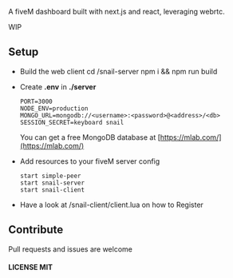 A fiveM dashboard built with next.js and react, leveraging webrtc.

WIP

## Setup

* Build the web client
		cd /snail-server
		npm i && npm run build
* Create __.env__ in __./server__

	```
	PORT=3000
	NODE_ENV=production
	MONGO_URL=mongodb://<username>:<password>@<address>/<db>
	SESSION_SECRET=keyboard snail
	```
	You can get a free MongoDB database at [https://mlab.com/](https://mlab.com/)

* Add resources to your fiveM server config
	```
	start simple-peer
	start snail-server
	start snail-client
	```

* Have a look at /snail-client/client.lua on how to Register

## Contribute
Pull requests and issues are welcome


#### LICENSE MIT
